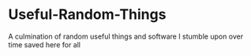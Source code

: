 # Useful-Random-Things
A culmination of random useful things and software I stumble upon over time saved here for all 
